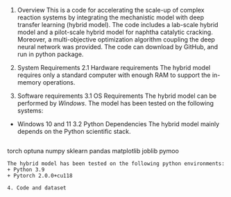 1. Overview
This is a code for accelerating the scale-up of complex reaction systems by integrating the mechanistic model with deep transfer learning (hybrid model). The code includes a lab-scale hybrid model and a pilot-scale hybrid model for naphtha catalytic cracking. Moreover, a multi-objective optimization algorithm coupling the deep neural network was provided. The code can download by GitHub, and run in python package.

2. System Requirements
2.1 Hardware requirements
The hybrid model requires only a standard computer with enough RAM to support the in-memory operations.

3. Software requirements
3.1 OS Requirements
The hybrid model can be performed by *Windows*. The model has been tested on the following systems:
+ Windows 10 and 11
3.2 Python Dependencies
The hybrid model mainly depends on the Python scientific stack.
```
```
torch
optuna
numpy
sklearn
pandas
matplotlib
joblib
pymoo
```
The hybrid model has been tested on the following python environments:
+ Python 3.9
+ Pytorch 2.0.0+cu118

4. Code and dataset
